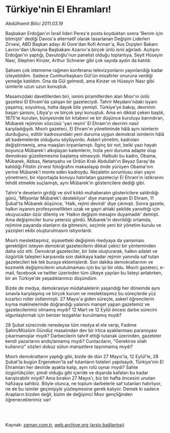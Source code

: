 # Türkiye'nin El Ehramları!

*Abdülhamit Bilici 2011.03.19*

<td class="columnist-detail">
<p>Başbakan Erdoğan'ın İsrail lideri Peres'e posta koyduktan sonra 'Benim için bitmiştir' dediği Davos'a alternatif olarak tasarlanan Değişim Liderleri Zirvesi, ABD Başkan adayı Al Gore'dan Kofi Annan'a, Rus Dışişleri Bakanı Lavrov'dan Ukrayna Başbakanı Azarov'a birçok ünlü ismi ağırladı. Açılışını Erdoğan'ın yaptığı, Davutoğlu'nun panelist olduğu toplantıya, Seyit Hüseyin Nasr, Stephen Kinzer, Arthur Schneier gibi çok sayıda aydın da katıldı.</p>
<p>
<div id="haberMetinDiv">
<p>Şahsen çok istememe rağmen konferansı televizyonların yayınlandığı kadar izleyebildim. Sadece Cumhurbaşkanı Gül'ün misafirler onuruna verdiği yemeğe katıldım. Ona da Gül gelmedi, ama Kinzer ve Hüseyin Nasr gibi isimlerle uzun uzun konuştuk.
<p>Masamızdaki davetlilerden biri, ismini piramitlerden alan Mısır'ın ünlü gazetesi El Ehram'da çalışan bir gazeteciydi. Tahrir Meydanı'ndaki isyanı yaşamış; soyulmuş, hatta dayak bile yemişti. Türkiye'ye bakışı, devrimin başarı şansını, Libya'yı ve birçok şeyi konuştuk. Ama en dikkat çeken başlık, 1875'te kurulan, bünyesinde bir kitabevi ve bir düşünce kuruluşu barındıran, Mübarek rejiminin sözcüsü 'yarı resmi' El Ehram'ın devrimi nasıl karşıladığıydı. Mısırlı gazeteci, El Ehram'ın yönetiminde hâlâ aynı isimlerin durduğunu, editör kadrosundaki yeni duruma uygun demokrat isimlerin hâlâ alt kademelerde olduğunu söylüyordu. Askerî yönetim, kadroları değiştirmemiş, ama maaşları tırpanlamıştı. İlginç bir not, belki yazı hayatı boyunca Mübarek'i alkışlayan kalemlerin, hızla yeni duruma adapte olup demokrasi güzellemesine başlamış olmasıydı. Halbuki bu kadro, Obama, Mübarek, Abbas, Netanyahu ve Ürdün Kralı Abdullah'ın Beyaz Saray'da katıldığı Filistin zirvesi fotoğrafını makaslayıp önde yürüyen Obama'nın yerine Mübarek'i monte eden kadroydu. Rezaletin sorumlusu olan yayın yönetmeni, bir röportajda konuyu hatırlatan gazeteciyi El Ehram'ın istikrarını tehdit etmekle suçlamıştı, aynı Mübarek'in göstericilere dediği gibi.
<p>Tahrir'e develerin girdiği ve sivil kılıklı muhaberatın göstericilere saldırdığı günü, 'Milyonlar Mübarek'i destekliyor' diye manşet yapan El Ehram, 11 Şubat'ta Mübarek düşünce, 'Halk, rejimi devirdi' diye çıkmıştı. Sonra gazete, halkın isyanını profesyonellikten uzak ve gayri ahlaki şekilde yansıttığı için okuyucudan özür dilemiş ve 'Halkın değişim mesajını duyamadık' demişti. Ama değişimciler bunu yetersiz gördü. Mübarek'in devrildiği ortamda, rejimine payanda olanların da gitmesini, seçimle yeni bir yönetim kurulu ve yazıişleri ekibi oluşturulmasını istiyorlardı.
<p>Mısırlı meslektaşımız, siyasetteki değişimin medyaya da yansıması gerektiğini isteyen demokrat gazetecilerin dikkat çekici bir yönteminden daha söz etti. Demokrat gazeteciler, bir liste oluşturarak, halkın adalet ve özgürlük talepleri karşısında son dakikaya kadar rejimin yanında saf tutan gazetecileri tek tek buraya eklemişlerdi. Son dakika demokratlarının ve kozmetik değişimcilerin unutulmaması için bu iyi bir oldu. Mısırlı gazeteci, e-mail, facebook ve twitter üzerinden tüm ülkeye yayılan bu listeyi anlatırken, bir an Türkiye'de yaşadıklarımızı düşündüm.
<p>Bizde de medya, demokrasiye müdahalelerin yaşandığı her dönemde aynı sınavla karşılaşmış ve birçok kurum ve meslektaşımız bu süreçlerde yüz kızartıcı roller üstlenmişti. 27 Mayıs'a giden süreçte, askerî öğrencilerin kıyma makinelerinde doğrandığı yalanını manşet yapan gazetemiz ve gazetecilerimiz olmamış mıydı? 12 Mart ve 12 Eylül öncesi darbe sürecini olgunlaştırmak için benzer tezgahlar kurulmamış mıydı?
<p>28 Şubat sürecinde neredeyse tüm medya el ele verip, Fadime Şahin/Müslüm Gündüz masalından dev bir irtica ayaklanması paranoyası çıkarmamışlar mıydı? Darbecilerin tahrif ettiği tutanak üzerinden, gazeteler kendi yazarlarını andıçlamamış mıydı? Cuntacıların, "Gerekirse silah kullanırız" sözleri dokuz sütun manşetlere taşınmamış mıydı?
<p>Mısırlı demokratların yaptığı gibi, bizde de dün 27 Mayıs'la, 12 Eylül'le, 28 Şubat'la bugün Ergenekon'la saf tutanların listeleri yapılsaydı, Türkiye'nin El Ehramları her devirde ayakta kalıp, aynı rolü oynar mıydı? Sahte özgürlükçüler, şimdi olduğu gibi içeride ve dışarıda kafaları bu kadar karıştırabilir miydi? Ama bırakın 27 Mayıs'ı, biz bir hafta öncesini unutan hafızaya sahibiz. Böyle olunca, ne toplum darbelerle saf tutanları hatırlıyor, ne de bu isimler geçmişiyle yüzleşmesine gerek kalıyor. Demek ki sadece Arapların bizden değil, bizim de değişimci Mısır gençliğinden öğreneceklerimiz var! </p></p></p></p></p></p></p></div>
</p>


<p><br>
		 </br></p></td>

Kaynak: [zaman.com.tr](http://zaman.com.tr/yazar.do?yazino=1109688), [web.archive.org (arşiv bağlantısı)](http://web.archive.org/web/20110320023151/http://zaman.com.tr:80/yazar.do?yazino=1109688)
